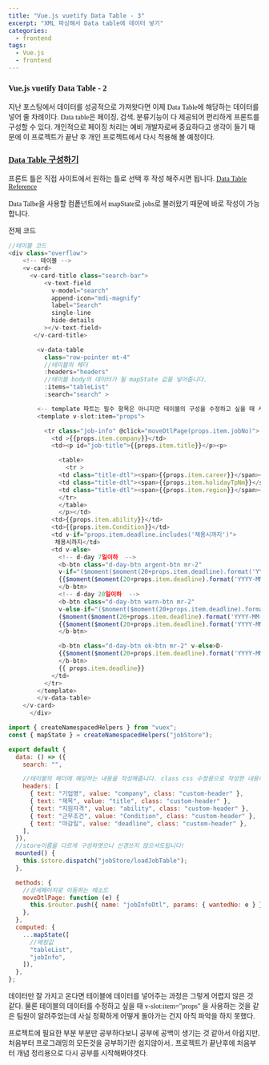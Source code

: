 ```yaml
---
title: "Vue.js vuetify Data Table - 3"
excerpt: "XML 파싱해서 Data table에 데이터 넣기"
categories:
  - frontend
tags:
  - Vue.js
  - frontend
---
```


<style>
@font-face { font-family: 'IBMPlexSansKR-Regular';
   src: url('https://cdn.jsdelivr.net/gh/projectnoonnu/noonfonts_20-07@1.0/IBMPlexSansKR-Regular.woff') format('woff'); font-weight: normal; font-style: normal; }
body, a, h3, h4,h1{
font-family: 'IBMPlexSansKR-Regular';
}
td{
	border: 1px solid;
}
</style>

<h3>Vue.js vuetify Data Table - 2</h3>

지난 포스팅에서 데이터를 성공적으로 가져왓다면 이제 Data Table에 해당하는 데이터를 넣어 줄 차례이다. Data table은 페이징, 검색, 분류기능이 다 제공되어 편리하게 프론트를 구성할 수 있다. 개인적으로 페이징 처리는 예비 개발자로써 중요하다고 생각이 들기 때문에 이 프로젝트가 끝난 후 개인 프로젝트에서 다시 적용해 볼 예정이다.

<h3><u>Data Table 구성하기</u></h3>

프론트 틀은 직접 사이트에서 원하는 틀로 선택 후 작성 해주시면 됩니다.
<a href="https://v15.vuetifyjs.com/en/components/data-tables/"> Data Table Reference</a>

Data Talbe을 사용할 컴퐅넌트에서 mapState로 jobs로 불러왔기 때문에 바로 작성이 가능합니다.

전체 코드

```js
//테이블 코드
<div class="overflow">
    <!-- 테이블 -->
    <v-card>
      <v-card-title class="search-bar">
          <v-text-field
            v-model="search"
            append-icon="mdi-magnify"
            label="Search"
            single-line
            hide-details
          ></v-text-field>
       </v-card-title>

        <v-data-table
          class="row-pointer mt-4"
          //테이블의 헤더
          :headers="headers"
          //테이블 body의 데이터가 될 mapState 값을 넣어줍니다.
          :items="tableList"
          :search="search" >

        <-- template 파트는 필수 항목은 아니지만 테이블의 구성을 수정하고 싶을 때 사용하면 됩니다 -->
        <template v-slot:item="props">

          <tr class="job-info" @click="moveDtlPage(props.item.jobNo)">
            <td >{{props.item.company}}</td>
            <td><p id="job-title">{{props.item.title}}</p><p>

              <table>
                <tr >
              <td class="title-dtl"><span>{{props.item.career}}</span></td>
              <td class="title-dtl"><span>{{props.item.holidayTpNm}}</span></td>
              <td class="title-dtl"><span>{{props.item.region}}</span></td>
              </tr>
              </table>
              </p></td>
            <td>{{props.item.ability}}</td>
            <td>{{props.item.Condition}}</td>
            <td v-if="props.item.deadline.includes('채용시까지')">
             채용시까지</td>
            <td v-else>
              <!-- d-day 7일이하  -->
              <b-btn class="d-day-btn argent-btn mr-2"
              v-if="($moment($moment(20+props.item.deadline).format('YYYY-MM-DD')).diff($moment(new Date()), 'days') + 1 ) <= 7">D-
              {{$moment($moment(20+props.item.deadline).format('YYYY-MM-DD')).diff($moment(new Date()), 'days') + 1 }}
              </b-btn>
              <!-- d-day 20일이하  -->
              <b-btn class="d-day-btn warn-btn mr-2"
              v-else-if="($moment($moment(20+props.item.deadline).format('YYYY-MM-DD')).diff($moment(new Date()), 'days') + 1 ) > 7 &&
              ($moment($moment(20+props.item.deadline).format('YYYY-MM-DD')).diff($moment(new Date()), 'days') + 1 ) <=20 ">D-
              {{$moment($moment(20+props.item.deadline).format('YYYY-MM-DD')).diff($moment(new Date()), 'days') + 1 }}
              </b-btn>

              <b-btn class="d-day-btn ok-btn mr-2" v-else>D-
              {{$moment($moment(20+props.item.deadline).format('YYYY-MM-DD')).diff($moment(new Date()), 'days') + 1 }}
              </b-btn>
              {{ props.item.deadline}}
            </td>
          </tr>
        </template>
        </v-data-table>
    </v-card>
      </div>


```

```js
import { createNamespacedHelpers } from "vuex";
const { mapState } = createNamespacedHelpers("jobStore");

export default {
  data: () => ({
    search: "",

    //테이블의 헤더에 해당하는 내용을 작성해줍니다. class css 수정용으로 작성한 내용이므로 신경쓰지 않으셔도 됩니다.
    headers: [
      { text: "기업명", value: "company", class: "custom-header" },
      { text: "제목", value: "title", class: "custom-header" },
      { text: "지원자격", value: "ability", class: "custom-header" },
      { text: "근무조건", value: "Condition", class: "custom-header" },
      { text: "마감일", value: "deadline", class: "custom-header" },
    ],
  }),
  //store이름을 다르게 구성하엿으니 신경쓰지 않으셔도됩니다!
  mounted() {
    this.$store.dispatch("jobStore/loadJobTable");
  },

  methods: {
    //상세페이지로 이동하는 메소드
    moveDtlPage: function (e) {
      this.$router.push({ name: "jobInfoDtl", params: { wantedNo: e } });
    },
  },
  computed: {
    ...mapState([
      //매핑값
      "tableList",
      "jobInfo",
    ]),
  },
};
```

데이터만 잘 가지고 온다면 테이블에 데이터를 넣어주는 과정은 그렇게 어렵지 않은 것 같다.
물론 테이블의 데이터를 수정하고 싶을 때 v-slot:item="props" 을 사용하는 것을 같은 팀원이 알려주었는데 사실 정확하게 어떻게 돌아가는 건지 아직 파악을 하지 못했다.

프로젝트에 필요한 부분 부분만 공부하다보니 공부에 공백이 생기는 것 같아서 아쉽지만, 처음부터 프로그래밍의 모든것을 공부하기란 쉽지않아서..
프로젝트가 끝난후에 처음부터 개념 정리용으로 다시 공부를 시작해봐야겟다.
